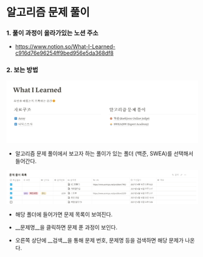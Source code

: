 # 알고리즘 문제 풀이

### 1. 풀이 과정이 올라가있는 노션 주소

- https://www.notion.so/What-I-Learned-c916d76e96254ff9bed956e5da368df8



### 2. 보는 방법

![image-20210418142713734](README.assets/image-20210418142713734.png)

- 알고리즘 문제 풀이에서 보고자 하는 풀이가 있는 폴더 (백준, SWEA)를 선택해서 들어간다.



![image-20210418142950197](README.assets/image-20210418142950197.png)

- 해당 폴더에 들어가면 문제 목록이 보여진다. 

- __문제명__을 클릭하면 문제 푼 과정이 보인다.

- 오른쪽 상단에 __검색__을 통해 문제 번호, 문제명 등을 검색하면 해당 문제가 나온다.

  